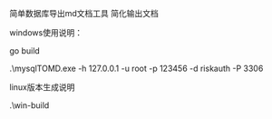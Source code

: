 简单数据库导出md文档工具 
简化输出文档

windows使用说明：

go build 

.\mysqlTOMD.exe -h 127.0.0.1 -u root -p 123456 -d riskauth -P 3306

linux版本生成说明

.\win-build
